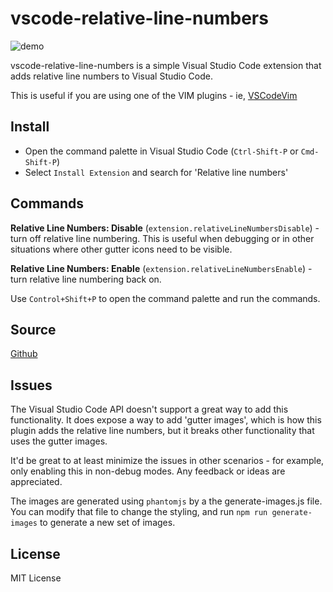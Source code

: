# vscode-relative-line-numbers

![demo](http://i.imgur.com/AZxJCty.gif)

vscode-relative-line-numbers is a simple Visual Studio Code extension that adds relative line numbers to Visual Studio Code.

This is useful if you are using one of the VIM plugins - ie, [VSCodeVim](#https://github.com/VSCodeVim/Vim)

## Install

- Open the command palette in Visual Studio Code (`Ctrl-Shift-P` or `Cmd-Shift-P`)
- Select `Install Extension` and search for 'Relative line numbers'

## Commands

__Relative Line Numbers: Disable__ (`extension.relativeLineNumbersDisable`) - turn off relative line numbering. This is useful when debugging or in other situations where other gutter icons need to be visible.

__Relative Line Numbers: Enable__ (`extension.relativeLineNumbersEnable`) - turn relative line numbering back on.

Use `Control+Shift+P` to open the command palette and run the commands.

## Source

[Github](https://github.com/extr0py/vscode-relative-line-numbers)

## Issues

The Visual Studio Code API doesn't support a great way to add this functionality. It does expose a way to add 'gutter images', which is how this plugin adds the relative line numbers, but it breaks other functionality that uses the gutter images.

It'd be great to at least minimize the issues in other scenarios - for example, only enabling this in non-debug modes. Any feedback or ideas are appreciated.

The images are generated using `phantomjs` by a the generate-images.js file. You can modify that file to change the styling, and run `npm run generate-images` to generate a new set of images.

## License

MIT License
